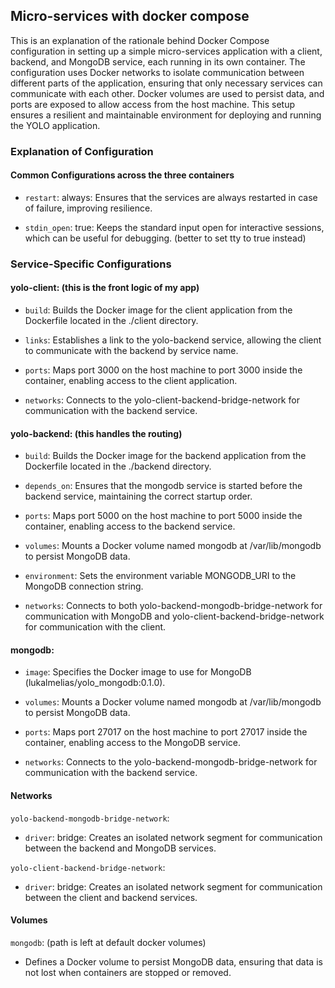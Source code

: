 ## Micro-services with docker compose 

This is an explanation of the rationale behind Docker Compose configuration in setting up a simple micro-services application with a client, backend, and MongoDB service, each running in its own container. The configuration uses Docker networks to isolate communication between different parts of the application, ensuring that only necessary services can communicate with each other. Docker volumes are used to persist data, and ports are exposed to allow access from the host machine. This setup ensures a resilient and maintainable environment for deploying and running the YOLO application.


### Explanation of Configuration

#### Common Configurations across the three containers

- `restart`: always: Ensures that the services are always restarted in case of failure, improving resilience.
  
- `stdin_open`: true: Keeps the standard input open for interactive sessions, which can be useful for debugging. (better to set tty to true instead)



### Service-Specific Configurations

#### yolo-client: (this is the front logic of my app)

- `build`: Builds the Docker image for the client application from the Dockerfile located in the ./client directory.
  
- `links`: Establishes a link to the yolo-backend service, allowing the client to communicate with the backend by service name.
  
- `ports`: Maps port 3000 on the host machine to port 3000 inside the container, enabling access to the client application.
  
- `networks`: Connects to the yolo-client-backend-bridge-network for communication with the backend service.


####  yolo-backend: (this handles the routing)

- `build`: Builds the Docker image for the backend application from the Dockerfile located in the ./backend directory.

- `depends_on`: Ensures that the mongodb service is started before the backend service, maintaining the correct startup order.

- `ports`: Maps port 5000 on the host machine to port 5000 inside the container, enabling access to the backend service.

- `volumes`: Mounts a Docker volume named mongodb at /var/lib/mongodb to persist MongoDB data.

- `environment`: Sets the environment variable MONGODB_URI to the MongoDB connection string.

- `networks`: Connects to both yolo-backend-mongodb-bridge-network for communication with MongoDB and yolo-client-backend-bridge-network for communication with the client.


####  mongodb:

- `image`: Specifies the Docker image to use for MongoDB (lukalmelias/yolo_mongodb:0.1.0).

- `volumes`: Mounts a Docker volume named mongodb at /var/lib/mongodb to persist MongoDB data.

- `ports`: Maps port 27017 on the host machine to port 27017 inside the container, enabling access to the MongoDB service.

- `networks`: Connects to the yolo-backend-mongodb-bridge-network for communication with the backend service.

####  Networks

`yolo-backend-mongodb-bridge-network`:

- `driver`: bridge: Creates an isolated network segment for communication between the backend and MongoDB services.

`yolo-client-backend-bridge-network`:

- `driver`: bridge: Creates an isolated network segment for communication between the client and backend services.

####  Volumes

`mongodb`: (path is left at default docker volumes)

- Defines a Docker volume to persist MongoDB data, ensuring that data is not lost when containers are stopped or removed.
